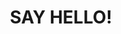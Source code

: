 ---
title : "SAY HELLO!"
bg_image: "images/backgrounds/contact-us-bg.jpg"
form_action: "https://formspree.io/f/xdoykegk" # works with https://formspree
name: "Name"
email: "Email"
message: "Message"
submit: "Submit"


# custom style
custom_class: "" 
custom_attributes: "" 
custom_css: ""
---